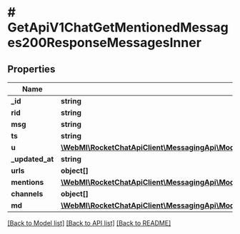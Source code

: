 # # GetApiV1ChatGetMentionedMessages200ResponseMessagesInner

## Properties

Name | Type | Description | Notes
------------ | ------------- | ------------- | -------------
**_id** | **string** |  | [optional]
**rid** | **string** |  | [optional]
**msg** | **string** |  | [optional]
**ts** | **string** |  | [optional]
**u** | [**\WebMI\RocketChatApiClient\MessagingApi\Model\PostApiV1ChatDelete200ResponseMessageU**](PostApiV1ChatDelete200ResponseMessageU.md) |  | [optional]
**_updated_at** | **string** |  | [optional]
**urls** | **object[]** |  | [optional]
**mentions** | [**\WebMI\RocketChatApiClient\MessagingApi\Model\GetApiV1ChatGetMentionedMessages200ResponseMessagesInnerMentionsInner[]**](GetApiV1ChatGetMentionedMessages200ResponseMessagesInnerMentionsInner.md) |  | [optional]
**channels** | **object[]** |  | [optional]
**md** | [**\WebMI\RocketChatApiClient\MessagingApi\Model\PostApiV1ChatUpdate200ResponseMessageMdInner[]**](PostApiV1ChatUpdate200ResponseMessageMdInner.md) |  | [optional]

[[Back to Model list]](../../README.md#models) [[Back to API list]](../../README.md#endpoints) [[Back to README]](../../README.md)
